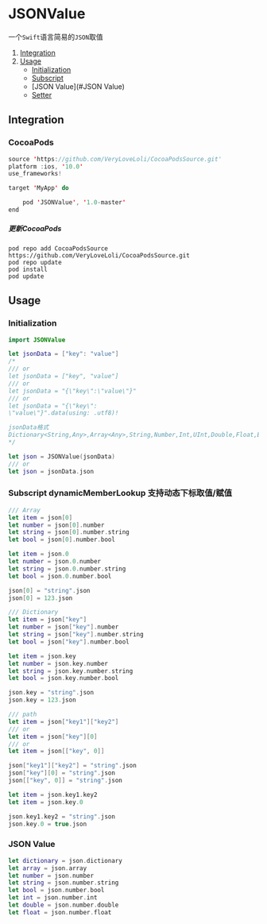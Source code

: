 # JSONValue

一个`Swift`语言简易的`JSON`取值

1. [Integration](#Integration)
2. [Usage](#Usage)
   - [Initialization](#Initialization)
   - [Subscript](#Subscript)
   - [JSON Value](#JSON Value)
   - [Setter](#Setter)

## Integration

### CocoaPods

```swift
source 'https://github.com/VeryLoveLoli/CocoaPodsSource.git'
platform :ios, '10.0'
use_frameworks!

target 'MyApp' do

    pod 'JSONValue', '1.0-master'
end

```
	
##### 更新CocoaPods
	pod repo add CocoaPodsSource https://github.com/VeryLoveLoli/CocoaPodsSource.git
	pod repo update
	pod install
	pod update

## Usage

### Initialization

```swift
import JSONValue
```

```swift
let jsonData = ["key": "value"]
/*
/// or
let jsonData = ["key", "value"]
/// or
let jsonData = "{\"key\":\"value\"}"
/// or
let jsonData = "{\"key\":
\"value\"}".data(using: .utf8)!

jsonData格式
Dictionary<String,Any>,Array<Any>,String,Number,Int,UInt,Double,Float,Bool,nil
*/

let json = JSONValue(jsonData)
/// or
let json = jsonData.json
```

### Subscript dynamicMemberLookup 支持动态下标取值/赋值

```swift
/// Array
let item = json[0]
let number = json[0].number
let string = json[0].number.string
let bool = json[0].number.bool

let item = json.0
let number = json.0.number
let string = json.0.number.string
let bool = json.0.number.bool

json[0] = "string".json
json[0] = 123.json
```

```swift
/// Dictionary
let item = json["key"]
let number = json["key"].number
let string = json["key"].number.string
let bool = json["key"].number.bool

let item = json.key
let number = json.key.number
let string = json.key.number.string
let bool = json.key.number.bool

json.key = "string".json
json.key = 123.json
```

```swift
/// path
let item = json["key1"]["key2"]
/// or
let item = json["key"][0]
/// or
let item = json[["key", 0]]

json["key1"]["key2"] = "string".json
json["key"][0] = "string".json
json[["key", 0]] = "string".json 

let item = json.key1.key2
let item = json.key.0

json.key1.key2 = "string".json
json.key.0 = true.json
```

### JSON Value

```swift
let dictionary = json.dictionary
let array = json.array
let number = json.number
let string = json.number.string
let bool = json.number.bool
let int = json.number.int
let double = json.number.double
let float = json.number.float
```